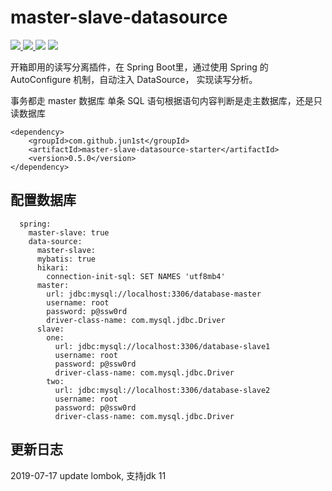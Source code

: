 # master-slave-datasource

<a href="https://mvnrepository.com/artifact/com.github.jun1st/master-slave-datasource-starter" target="_blank">
    <img src="https://maven-badges.herokuapp.com/maven-central/com.baomidou/dynamic-datasource-spring-boot-starter/badge.svg" >
</a>
<a href="http://www.apache.org/licenses/LICENSE-2.0.html" target="_blank">
    <img src="http://img.shields.io/:license-apache-brightgreen.svg" >
</a>
<a>
    <img src="https://img.shields.io/badge/JDK-1.8+-green.svg" >
</a>
<a>
    <img src="https://img.shields.io/badge/SpringBoot-_2.0+-green.svg" >
</a>

开箱即用的读写分离插件，在 Spring Boot里，通过使用 Spring 的 AutoConfigure 机制，自动注入 DataSource， 实现读写分析。

事务都走 master 数据库
单条 SQL 语句根据语句内容判断是走主数据库，还是只读数据库

```
<dependency>
    <groupId>com.github.jun1st</groupId>
    <artifactId>master-slave-datasource-starter</artifactId>
    <version>0.5.0</version>
</dependency>
```

## 配置数据库

```
  spring:
    master-slave: true
    data-source:
      master-slave:
      mybatis: true
      hikari:
        connection-init-sql: SET NAMES 'utf8mb4'
      master:
        url: jdbc:mysql://localhost:3306/database-master
        username: root
        password: p@ssw0rd
        driver-class-name: com.mysql.jdbc.Driver
      slave:
        one:
          url: jdbc:mysql://localhost:3306/database-slave1
          username: root
          password: p@ssw0rd
          driver-class-name: com.mysql.jdbc.Driver
        two:
          url: jdbc:mysql://localhost:3306/database-slave2
          username: root
          password: p@ssw0rd
          driver-class-name: com.mysql.jdbc.Driver
```

## 更新日志

2019-07-17 update lombok, 支持jdk 11 